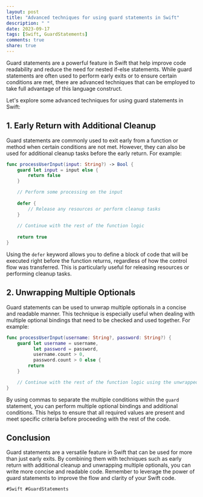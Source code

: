 ```yaml
---
layout: post
title: "Advanced techniques for using guard statements in Swift"
description: " "
date: 2023-09-17
tags: [Swift, GuardStatements]
comments: true
share: true
---
```


Guard statements are a powerful feature in Swift that help improve code readability and reduce the need for nested if-else statements. While guard statements are often used to perform early exits or to ensure certain conditions are met, there are advanced techniques that can be employed to take full advantage of this language construct.

Let's explore some advanced techniques for using guard statements in Swift:

## 1. Early Return with Additional Cleanup

Guard statements are commonly used to exit early from a function or method when certain conditions are not met. However, they can also be used for additional cleanup tasks before the early return. For example:

```swift
func processUserInput(input: String?) -> Bool {
    guard let input = input else {
        return false
    }

    // Perform some processing on the input
    
    defer {
        // Release any resources or perform cleanup tasks
    }
    
    // Continue with the rest of the function logic
    
    return true
}
```

Using the `defer` keyword allows you to define a block of code that will be executed right before the function returns, regardless of how the control flow was transferred. This is particularly useful for releasing resources or performing cleanup tasks.

## 2. Unwrapping Multiple Optionals

Guard statements can be used to unwrap multiple optionals in a concise and readable manner. This technique is especially useful when dealing with multiple optional bindings that need to be checked and used together. For example:

```swift
func processUserInput(username: String?, password: String?) {
    guard let username = username,
          let password = password,
          username.count > 0,
          password.count > 0 else {
        return
    }

    // Continue with the rest of the function logic using the unwrapped values
}
```

By using commas to separate the multiple conditions within the `guard` statement, you can perform multiple optional bindings and additional conditions. This helps to ensure that all required values are present and meet specific criteria before proceeding with the rest of the code.

## Conclusion

Guard statements are a versatile feature in Swift that can be used for more than just early exits. By combining them with techniques such as early return with additional cleanup and unwrapping multiple optionals, you can write more concise and readable code. Remember to leverage the power of guard statements to improve the flow and clarity of your Swift code.

`#Swift #GuardStatements`
